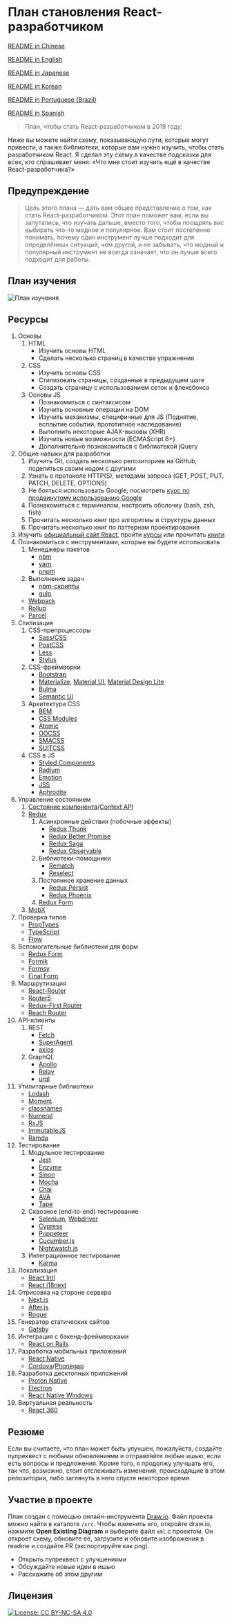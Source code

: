 # План становления React-разработчиком

[README in Chinese](README-CN.md)

[README in English](README.md)

[README in Japanese](README-JA.md)

[README in Korean](README-KO.md)

[README in Portuguese (Brazil)](README-PTBR.md)

[README in Spanish](README-ES.md)

> План, чтобы стать React-разработчиком в 2019 году:

Ниже вы можете найти схему, показывающую пути, которые могут привести, а также библиотеки, которые вам нужно изучить, чтобы стать разработчиком React. Я сделал эту схему в качестве подсказки для всех, кто спрашивает меня: «Что мне стоит изучить ещё в качестве React-разработчика?»

## Предупреждение

> Цель этого плана — дать вам общее представление о том, как стать React-разработчиком. Этот план поможет вам, если вы запутались, что изучать дальше, вместо того, чтобы поощрять вас выбирать что-то модное и популярное. Вам стоит постепенно понимать, почему один инструмент лучше подходит для определённых ситуаций, чем другой, и не забывать, что модный и популярный инструмент не всегда означает, что он лучше всего подходит для работы.

## План изучения

![План изучения](./roadmap-ru.png)

## Ресурсы

1. Основы
   1. HTML
      - Изучить основы HTML
      - Сделать несколько страниц в качестве упражнения
   2. CSS
      - Изучить основы CSS
      - Стилизовать страницы, созданные в предыдущем шаге
      - Создать страницу с использованием сеток и флексбокса
   3. Основы JS
      - Познакомиться с синтаксисом
      - Изучить основные операции на DOM
      - Изучить механизмы, специфичные для JS (Поднятие, всплытие событий, прототипное наследование)
      - Выполнить некоторые AJAX-вызовы (XHR)
      - Изучить новые возможности (ECMAScript 6+)
      - Дополнительно познакомиться с библиотекой jQuery
2. Общие навыки для разработки
   1. Изучить Git, создать несколько репозиториев на GitHub, поделиться своим кодом с другими
   2. Узнать о протоколе HTTP(S), методами запроса (GET, POST, PUT, PATCH, DELETE, OPTIONS)
   3. Не бояться использовать Google, посмотреть [курс по продвинутому использованию Google](http://www.powersearchingwithgoogle.com/)
   4. Познакомиться с терминалом, настроить оболочку (bash, zsh, fish)
   5. Прочитать несколько книг про алгоритмы и структуры данных
   6. Прочитать несколько книг по паттернам проектирования
3. Изучить [официальный сайт React](https://reactjs.org/tutorial/tutorial.html), пройти [курсы](https://egghead.io/courses/the-beginner-s-guide-to-react) или прочитать [книги](https://github.com/EbookFoundation/free-programming-books/blob/master/free-programming-books-ru.md#react)
4. Познакомиться с инструментами, которые вы будете использовать
   1. Менеджеры пакетов
      - [npm](https://www.npmjs.com/)
      - [yarn](https://yarnpkg.com/lang/en/)
      - [pnpm](https://pnpm.js.org/)
   2. Выполнение задач
      - [npm-скрипты](https://docs.npmjs.com/misc/scripts)
      - [gulp](https://gulpjs.com/)
   - [Webpack](https://webpack.js.org/)
   - [Rollup](https://rollupjs.org/guide/en)
   - [Parcel](https://parceljs.org/)
5. Стилизация
   1. CSS-препроцессоры
      - [Sass/CSS](https://sass-lang.com/)
      - [PostCSS](https://postcss.org/)
      - [Less](http://lesscss.org/)
      - [Stylus](http://stylus-lang.com/)
   2. CSS-фреймворки
      - [Bootstrap](https://getbootstrap.com/)
      - [Materialize](https://materializecss.com/), [Material UI](https://material-ui.com/), [Material Design Lite](https://getmdl.io/)
      - [Bulma](https://bulma.io/)
      - [Semantic UI](https://semantic-ui.com/)
   3. Архитектура CSS
      - [BEM](http://getbem.com/)
      - [CSS Modules](https://github.com/css-modules/css-modules)
      - [Atomic](https://acss.io/)
      - [OOCSS](https://github.com/stubbornella/oocss/wiki)
      - [SMACSS](https://smacss.com/)
      - [SUITCSS](https://suitcss.github.io/)
   4. CSS в JS
      - [Styled Components](https://www.styled-components.com/)
      - [Radium](https://formidable.com/open-source/radium/)
      - [Emotion](https://emotion.sh/)
      - [JSS](http://cssinjs.org/)
      - [Aphrodite](https://github.com/Khan/aphrodite)
6. Управление состоянием
   1. [Состояние компонента](https://reactjs.org/docs/faq-state.html)/[Context API](https://reactjs.org/docs/context.html)
   2. [Redux](https://redux.js.org/)
      1. Асинхронные действия (побочные эффекты)
         - [Redux Thunk](https://github.com/reduxjs/redux-thunk)
         - [Redux Better Promise](https://github.com/Lukasz-pluszczewski/redux-better-promise)
         - [Redux Saga](https://redux-saga.js.org/)
         - [Redux Observable](https://redux-observable.js.org)
      2. Библиотеки-помощники
         - [Rematch](https://rematch.gitbooks.io/rematch/)
         - [Reselect](https://github.com/reduxjs/reselect)
      3. Постоянное хранение данных
         - [Redux Persist](https://github.com/rt2zz/redux-persist)
         - [Redux Phoenix](https://github.com/adam-golab/redux-phoenix)
      4. [Redux Form](https://redux-form.com)
   3. [MobX](https://mobx.js.org/)
7. Проверка типов
   - [PropTypes](https://reactjs.org/docs/typechecking-with-proptypes.html)
   - [TypeScript](https://www.typescriptlang.org/)
   - [Flow](https://flow.org/en/)
8. Вспомогательные библиотеки для форм
   - [Redux Form](https://redux-form.com)
   - [Formik](https://github.com/jaredpalmer/formik)
   - [Formsy](https://github.com/formsy/formsy-react)
   - [Final Form](https://github.com/final-form/final-form)
9. Маршрутизация
   - [React-Router](https://reacttraining.com/react-router/)
   - [Router5](https://router5.js.org/)
   - [Redux-First Router](https://github.com/faceyspacey/redux-first-router)
   - [Reach Router](https://reach.tech/router/)
10. API-клиенты
    1. REST
       - [Fetch](https://developer.mozilla.org/en-US/docs/Web/API/Fetch_API)
       - [SuperAgent](https://visionmedia.github.io/superagent/)
       - [axios](https://github.com/axios/axios)
    2. GraphQL
       - [Apollo](https://www.apollographql.com/docs/react/)
       - [Relay](https://facebook.github.io/relay/)
       - [urql](https://github.com/FormidableLabs/urql)
11. Утилитарные библиотеки
    - [Lodash](https://lodash.com/)
    - [Moment](https://momentjs.com/)
    - [classnames](https://github.com/JedWatson/classnames)
    - [Numeral](http://numeraljs.com/)
    - [RxJS](http://reactivex.io/)
    - [ImmutableJS](https://facebook.github.io/immutable-js/)
    - [Ramda](https://ramdajs.com/)
12. Тестирование
    1. Модульное тестирование
       - [Jest](https://facebook.github.io/jest/)
       - [Enzyme](http://airbnb.io/enzyme/)
       - [Sinon](http://sinonjs.org/)
       - [Mocha](https://mochajs.org/)
       - [Chai](http://www.chaijs.com/)
       - [AVA](https://github.com/avajs/ava)
       - [Tape](https://github.com/substack/tape)
    2. Сквозное (end-to-end) тестирование
       - [Selenium](https://www.seleniumhq.org/), [Webdriver](http://webdriver.io/)
       - [Cypress](https://cypress.io/)
       - [Puppeteer](https://pptr.dev/)
       - [Cucumber.js](https://github.com/cucumber/cucumber-js)
       - [Nightwatch.js](http://nightwatchjs.org/)
    3. Интеграционное тестирование
       - [Karma](https://karma-runner.github.io/)
13. Локализация
    - [React Intl](https://github.com/yahoo/react-intl)
    - [React i18next](https://react.i18next.com/)
14. Отрисовка на стороне сервера
    - [Next.js](https://nextjs.org/)
    - [After.js](https://github.com/jaredpalmer/after.js)
    - [Rogue](https://github.com/alidcastano/rogue.js)
15. Генератор статических сайтов
    - [Gatsby](https://www.gatsbyjs.org/)
16. Интеграция с бэкенд-фреймворками
    - [React on Rails](https://shakacode.gitbooks.io/react-on-rails/content/)
17. Разработка мобильных приложений
    - [React Native](https://facebook.github.io/react-native/)
    - [Cordova](https://cordova.apache.org/)/[Phonegap](https://phonegap.com/)
18. Разработка десктопных приложений
    - [Proton Native](https://proton-native.js.org/)
    - [Electron](https://electronjs.org/)
    - [React Native Windows](https://github.com/Microsoft/react-native-windows)
19. Виртуальная реальность
    - [React 360](https://facebook.github.io/react-360/)

## Резюме

Если вы считаете, что план может быть улучшен, пожалуйста, создайте пулреквест с любыми обновлениями и отправляйте любые ишью, если есть вопросы и предложения. Кроме того, я продолжу улучшать его, так что, возможно, стоит отслеживать изменения, происходящие в этом репозитории, либо заглянуть в него спустя некоторое время.

## Участие в проекте

План создан с помощью онлайн-инструмента [Draw.io](https://www.draw.io/). Файл проекта можно найти в каталоге `/src`. Чтобы изменить его, откройте draw.io, нажмите **Open Existing Diagram** и выберите файл `xml` с проектом. Он откроет схему, обновите её, загрузите и обновите изображения в readme и создайте PR (экспортируйте как png).

- Открыть пулреквест с улучшениями
- Обсуждайте новые идеи в ишью
- Расскажите об этом другим

## Лицензия

[![License: CC BY-NC-SA 4.0](https://img.shields.io/badge/License-CC%20BY--NC--SA%204.0-lightgrey.svg)](https://creativecommons.org/licenses/by-nc-sa/4.0/)

